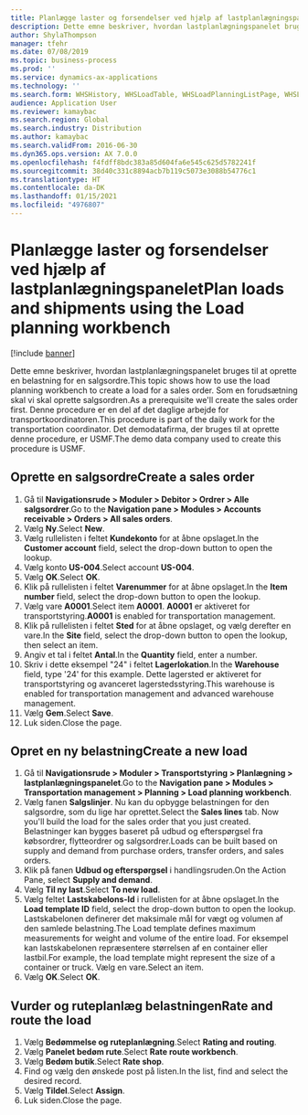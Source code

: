 ```yaml
---
title: Planlægge laster og forsendelser ved hjælp af lastplanlægningspanelet
description: Dette emne beskriver, hvordan lastplanlægningspanelet bruges til at oprette en belastning for en salgsordre.
author: ShylaThompson
manager: tfehr
ms.date: 07/08/2019
ms.topic: business-process
ms.prod: ''
ms.service: dynamics-ax-applications
ms.technology: ''
ms.search.form: WHSHistory, WHSLoadTable, WHSLoadPlanningListPage, WHSLoadPlanningWorkbench
audience: Application User
ms.reviewer: kamaybac
ms.search.region: Global
ms.search.industry: Distribution
ms.author: kamaybac
ms.search.validFrom: 2016-06-30
ms.dyn365.ops.version: AX 7.0.0
ms.openlocfilehash: f4fdff8bdc383a85d604fa6e545c625d5782241f
ms.sourcegitcommit: 38d40c331c8894acb7b119c5073e3088b54776c1
ms.translationtype: HT
ms.contentlocale: da-DK
ms.lasthandoff: 01/15/2021
ms.locfileid: "4976807"
---
```

# <a name="plan-loads-and-shipments-using-the-load-planning-workbench"></a><span data-ttu-id="b8f86-103">Planlægge laster og forsendelser ved hjælp af lastplanlægningspanelet</span><span class="sxs-lookup"><span data-stu-id="b8f86-103">Plan loads and shipments using the Load planning workbench</span></span>

[!include [banner](../../includes/banner.md)]

<span data-ttu-id="b8f86-104">Dette emne beskriver, hvordan lastplanlægningspanelet bruges til at oprette en belastning for en salgsordre.</span><span class="sxs-lookup"><span data-stu-id="b8f86-104">This topic shows how to use the load planning workbench to create a load for a sales order.</span></span> <span data-ttu-id="b8f86-105">Som en forudsætning skal vi skal oprette salgsordren.</span><span class="sxs-lookup"><span data-stu-id="b8f86-105">As a prerequisite we'll create the sales order first.</span></span> <span data-ttu-id="b8f86-106">Denne procedure er en del af det daglige arbejde for transportkoordinatoren.</span><span class="sxs-lookup"><span data-stu-id="b8f86-106">This procedure is part of the daily work for the transportation coordinator.</span></span> <span data-ttu-id="b8f86-107">Det demodatafirma, der bruges til at oprette denne procedure, er USMF.</span><span class="sxs-lookup"><span data-stu-id="b8f86-107">The demo data company used to create this procedure is USMF.</span></span>


## <a name="create-a-sales-order"></a><span data-ttu-id="b8f86-108">Oprette en salgsordre</span><span class="sxs-lookup"><span data-stu-id="b8f86-108">Create a sales order</span></span>
1. <span data-ttu-id="b8f86-109">Gå til **Navigationsrude > Moduler > Debitor > Ordrer > Alle salgsordrer**.</span><span class="sxs-lookup"><span data-stu-id="b8f86-109">Go to the **Navigation pane > Modules > Accounts receivable > Orders > All sales orders**.</span></span>
2. <span data-ttu-id="b8f86-110">Vælg **Ny**.</span><span class="sxs-lookup"><span data-stu-id="b8f86-110">Select **New**.</span></span>
3. <span data-ttu-id="b8f86-111">Vælg rullelisten i feltet **Kundekonto** for at åbne opslaget.</span><span class="sxs-lookup"><span data-stu-id="b8f86-111">In the **Customer account** field, select the drop-down button to open the lookup.</span></span>
4. <span data-ttu-id="b8f86-112">Vælg konto **US-004**.</span><span class="sxs-lookup"><span data-stu-id="b8f86-112">Select account **US-004**.</span></span>
5. <span data-ttu-id="b8f86-113">Vælg **OK**.</span><span class="sxs-lookup"><span data-stu-id="b8f86-113">Select **OK**.</span></span>
6. <span data-ttu-id="b8f86-114">Klik på rullelisten i feltet **Varenummer** for at åbne opslaget.</span><span class="sxs-lookup"><span data-stu-id="b8f86-114">In the **Item number** field, select the drop-down button to open the lookup.</span></span>
7. <span data-ttu-id="b8f86-115">Vælg vare **A0001**.</span><span class="sxs-lookup"><span data-stu-id="b8f86-115">Select item **A0001**.</span></span> <span data-ttu-id="b8f86-116">**A0001** er aktiveret for transportstyring.</span><span class="sxs-lookup"><span data-stu-id="b8f86-116">**A0001** is enabled for transportation management.</span></span>  
8. <span data-ttu-id="b8f86-117">Klik på rullelisten i feltet **Sted** for at åbne opslaget, og vælg derefter en vare.</span><span class="sxs-lookup"><span data-stu-id="b8f86-117">In the **Site** field, select the drop-down button to open the lookup, then select an item.</span></span>
9. <span data-ttu-id="b8f86-118">Angiv et tal i feltet **Antal**.</span><span class="sxs-lookup"><span data-stu-id="b8f86-118">In the **Quantity** field, enter a number.</span></span>
10. <span data-ttu-id="b8f86-119">Skriv i dette eksempel "24" i feltet **Lagerlokation**.</span><span class="sxs-lookup"><span data-stu-id="b8f86-119">In the **Warehouse** field, type '24' for this example.</span></span> <span data-ttu-id="b8f86-120">Dette lagersted er aktiveret for transportstyring og avanceret lagerstedsstyring.</span><span class="sxs-lookup"><span data-stu-id="b8f86-120">This warehouse is enabled for transportation management and advanced warehouse management.</span></span>  
11. <span data-ttu-id="b8f86-121">Vælg **Gem**.</span><span class="sxs-lookup"><span data-stu-id="b8f86-121">Select **Save**.</span></span>
12. <span data-ttu-id="b8f86-122">Luk siden.</span><span class="sxs-lookup"><span data-stu-id="b8f86-122">Close the page.</span></span>

## <a name="create-a-new-load"></a><span data-ttu-id="b8f86-123">Opret en ny belastning</span><span class="sxs-lookup"><span data-stu-id="b8f86-123">Create a new load</span></span>
1. <span data-ttu-id="b8f86-124">Gå til **Navigationsrude > Moduler > Transportstyring > Planlægning > lastplanlægningspanelet**.</span><span class="sxs-lookup"><span data-stu-id="b8f86-124">Go to the **Navigation pane > Modules > Transportation management > Planning > Load planning workbench**.</span></span>
2. <span data-ttu-id="b8f86-125">Vælg fanen **Salgslinjer**. Nu kan du opbygge belastningen for den salgsordre, som du lige har oprettet.</span><span class="sxs-lookup"><span data-stu-id="b8f86-125">Select the **Sales lines** tab. Now you'll build the load for the sales order that you just created.</span></span> <span data-ttu-id="b8f86-126">Belastninger kan bygges baseret på udbud og efterspørgsel fra købsordrer, flytteordrer og salgsordrer.</span><span class="sxs-lookup"><span data-stu-id="b8f86-126">Loads can be built based on supply and demand from purchase orders, transfer orders, and sales orders.</span></span>  
3. <span data-ttu-id="b8f86-127">Klik på fanen **Udbud og efterspørgsel** i handlingsruden.</span><span class="sxs-lookup"><span data-stu-id="b8f86-127">On the Action Pane, select **Supply and demand**.</span></span>
4. <span data-ttu-id="b8f86-128">Vælg **Til ny last**.</span><span class="sxs-lookup"><span data-stu-id="b8f86-128">Select **To new load**.</span></span>
5. <span data-ttu-id="b8f86-129">Vælg feltet **Lastskabelons-Id** i rullelisten for at åbne opslaget.</span><span class="sxs-lookup"><span data-stu-id="b8f86-129">In the **Load template ID** field, select the drop-down button to open the lookup.</span></span> <span data-ttu-id="b8f86-130">Lastskabelonen definerer det maksimale mål for vægt og volumen af den samlede belastning.</span><span class="sxs-lookup"><span data-stu-id="b8f86-130">The Load template defines maximum measurements for weight and volume of the entire load.</span></span> <span data-ttu-id="b8f86-131">For eksempel kan lastskabelonen repræsentere størrelsen af en container eller lastbil.</span><span class="sxs-lookup"><span data-stu-id="b8f86-131">For example, the load template might represent the size of a container or truck.</span></span> <span data-ttu-id="b8f86-132">Vælg en vare.</span><span class="sxs-lookup"><span data-stu-id="b8f86-132">Select an item.</span></span>
6. <span data-ttu-id="b8f86-133">Vælg **OK**.</span><span class="sxs-lookup"><span data-stu-id="b8f86-133">Select **OK**.</span></span>

## <a name="rate-and-route-the-load"></a><span data-ttu-id="b8f86-134">Vurder og ruteplanlæg belastningen</span><span class="sxs-lookup"><span data-stu-id="b8f86-134">Rate and route the load</span></span>
1. <span data-ttu-id="b8f86-135">Vælg **Bedømmelse og ruteplanlægning**.</span><span class="sxs-lookup"><span data-stu-id="b8f86-135">Select **Rating and routing**.</span></span>
2. <span data-ttu-id="b8f86-136">Vælg **Panelet bedøm rute**.</span><span class="sxs-lookup"><span data-stu-id="b8f86-136">Select **Rate route workbench**.</span></span>
3. <span data-ttu-id="b8f86-137">Vælg **Bedøm butik**.</span><span class="sxs-lookup"><span data-stu-id="b8f86-137">Select **Rate shop**.</span></span>
4. <span data-ttu-id="b8f86-138">Find og vælg den ønskede post på listen.</span><span class="sxs-lookup"><span data-stu-id="b8f86-138">In the list, find and select the desired record.</span></span>
5. <span data-ttu-id="b8f86-139">Vælg **Tildel**.</span><span class="sxs-lookup"><span data-stu-id="b8f86-139">Select **Assign**.</span></span>
6. <span data-ttu-id="b8f86-140">Luk siden.</span><span class="sxs-lookup"><span data-stu-id="b8f86-140">Close the page.</span></span>

